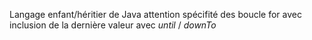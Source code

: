 Langage enfant/héritier de Java
attention spécifité des boucle for avec inclusion de la dernière valeur avec *until* / *downTo*
